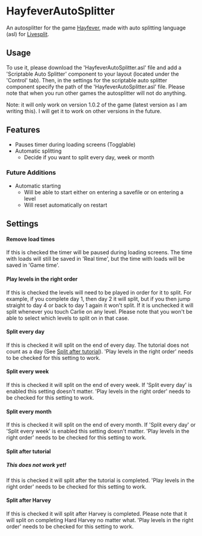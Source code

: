 # HayfeverAutoSplitter
An autosplitter for the game [Hayfever](https://playhayfever.com/), made with auto splitting language (asl) for [Livesplit](https://livesplit.org).

## Usage
To use it, please download the 'HayfeverAutoSplitter.asl' file and add a 'Scriptable Auto Splitter' component to your layout (located under the 'Control' tab). Then, in the settings for the scriptable auto splitter component specify the path of the 'HayfeverAutoSplitter.asl' file. Please note that when you run other games the autosplitter will not do anything.

Note: it will only work on version 1.0.2 of the game (latest version as I am writing this). I will get it to work on other versions in the future.

## Features
+ Pauses timer during loading screens (Togglable)
+ Automatic splitting
    + Decide if you want to split every day, week or month

### Future Additions
+ Automatic starting
    + Will be able to start either on entering a savefile or on entering a level
    + Will reset automatically on restart

## Settings
#### Remove load times
If this is checked the timer will be paused during loading screens. The time with loads will still be saved in 'Real time', but the time with loads will be saved in 'Game time'.

#### Play levels in the right order
If this is checked the levels will need to be played in order for it to split. For example, if you complete day 1, then day 2 it will split, but if you then jump straight to day 4 or back to day 1 again it won't split. If it is unchecked it will split whenever you touch Carlie on any level. Please note that you won't be able to select which levels to split on in that case.

#### Split every day
If this is checked it will split on the end of every day. The tutorial does not count as a day (See [Split after tutorial](#split-after-tutorial)). 'Play levels in the right order' needs to be checked for this setting to work.

#### Split every week
If this is checked it will split on the end of every week. If 'Split every day' is enabled this setting doesn't matter. 'Play levels in the right order' needs to be checked for this setting to work.

#### Split every month
If this is checked it will split on the end of every month. If 'Split every day' or 'Split every week' is enabled this setting doesn't matter. 'Play levels in the right order' needs to be checked for this setting to work.

#### Split after tutorial
##### This does not work yet!
If this is checked it will split after the tutorial is completed. 'Play levels in the right order' needs to be checked for this setting to work.

#### Split after Harvey
If this is checked it will split after Harvey is completed. Please note that it will split on completing Hard Harvey no matter what. 'Play levels in the right order' needs to be checked for this setting to work.
